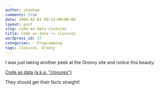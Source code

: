 ```yaml
---
author: steshaw
comments: true
date: 2006-02-01 00:13:00+00:00
layout: post
slug: code-as-data-closures
title: Code as data != closures
wordpress_id: 37
categories: - Programming
tags: Closures, Groovy
---
```


I was just taking another peek at the Groovy site and notice this beauty:

  [Code as data (a.k.a. "closures")](http://groovy.codehaus.org/Tutorial+2+-+Code+as+data%2C+or+closures?nocache)

They should get their facts straight!
